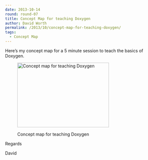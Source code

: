 ```yaml
---
date: 2013-10-14
round: round-07
title: Concept Map for teaching Doxygen
author: David Worth
permalink: /2013/10/concept-map-for-teaching-doxygen/
tags:
  - Concept Map
---
```

Here&#8217;s my concept map for a 5 minute session to teach the basics of Doxygen.<figure id="attachment_4734" style="width: 300px;" class="wp-caption alignnone">

[<img class="size-medium wp-image-4734" alt="Concept map for teaching Doxygen" src="http://teaching.software-carpentry.org/wp-content/uploads/2013/10/scan-300x212.jpg" width="300" height="212" />][1]<figcaption class="wp-caption-text">Concept map for teaching Doxygen</figcaption></figure> 
Regards

David

 [1]: http://teaching.software-carpentry.org/wp-content/uploads/2013/10/scan.jpg
